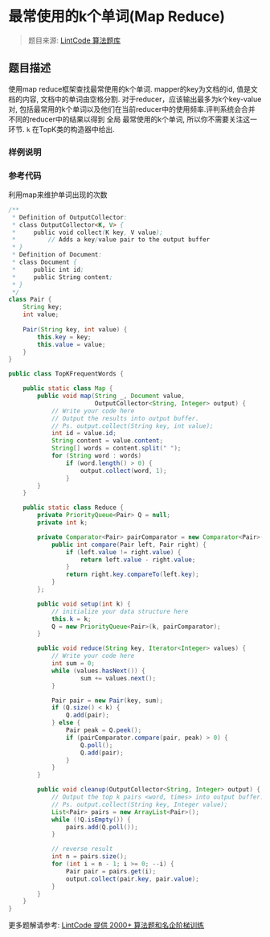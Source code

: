 # 最常使用的k个单词(Map Reduce)
 > 题目来源: [LintCode 算法题库](https://www.lintcode.com/problem/top-k-frequent-words-map-reduce/?utm_source=sc-github-wzz)
 ## 题目描述
 使用map reduce框架查找最常使用的k个单词.
mapper的key为文档的id, 值是文档的内容, 文档中的单词由空格分割.
对于reducer，应该输出最多为k个key-value对, 包括最常用的k个单词以及他们在当前reducer中的使用频率.评判系统会合并不同的reducer中的结果以得到 全局 最常使用的k个单词, 所以你不需要关注这一环节. `k` 在TopK类的构造器中给出. 

 ### 样例说明
 
 ### 参考代码
 利用map来维护单词出现的次数
```java
/**
 * Definition of OutputCollector:
 * class OutputCollector<K, V> {
 *     public void collect(K key, V value);
 *         // Adds a key/value pair to the output buffer
 * }
 * Definition of Document:
 * class Document {
 *     public int id;
 *     public String content;
 * }
 */
class Pair {
    String key;
    int value;
    
    Pair(String key, int value) {
        this.key = key;
        this.value = value;
    }
}

public class TopKFrequentWords {

    public static class Map {
        public void map(String _, Document value,
                        OutputCollector<String, Integer> output) {
            // Write your code here
            // Output the results into output buffer.
            // Ps. output.collect(String key, int value);
            int id = value.id;
            String content = value.content;
            String[] words = content.split(" ");
            for (String word : words)
                if (word.length() > 0) {
                    output.collect(word, 1);
                }
        }
    }

    public static class Reduce {
        private PriorityQueue<Pair> Q = null;
        private int k;

        private Comparator<Pair> pairComparator = new Comparator<Pair>() {
            public int compare(Pair left, Pair right) {
                if (left.value != right.value) {
                    return left.value - right.value;
                }
                return right.key.compareTo(left.key);
            }
        };

        public void setup(int k) {
            // initialize your data structure here
            this.k = k;
            Q = new PriorityQueue<Pair>(k, pairComparator);
        }   

        public void reduce(String key, Iterator<Integer> values) {
            // Write your code here
            int sum = 0;
            while (values.hasNext()) {
                    sum += values.next();
            }

            Pair pair = new Pair(key, sum);
            if (Q.size() < k) {
                Q.add(pair);
            } else {
                Pair peak = Q.peek();
                if (pairComparator.compare(pair, peak) > 0) {
                    Q.poll();
                    Q.add(pair);
                }
            }
        }

        public void cleanup(OutputCollector<String, Integer> output) {
            // Output the top k pairs <word, times> into output buffer.
            // Ps. output.collect(String key, Integer value);
            List<Pair> pairs = new ArrayList<Pair>();
            while (!Q.isEmpty()) {
                pairs.add(Q.poll());
            }

            // reverse result
            int n = pairs.size();
            for (int i = n - 1; i >= 0; --i) {
                Pair pair = pairs.get(i);
                output.collect(pair.key, pair.value);
            }
        }
    }
}
```
 更多题解请参考: [LintCode 提供 2000+ 算法题和名企阶梯训练](https://www.lintcode.com/problem/?utm_source=sc-github-wzz)